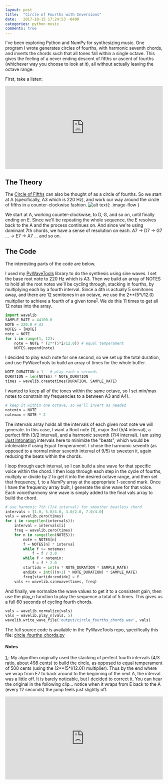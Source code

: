 ```yaml
---
layout: post
title:  "Circle of Fourths with Inversions"
date:   2017-10-15 17:24:53 -0400
categories: python music
comments: true
---
```


<style type="text/css">
.image-flow {
  display: block;
  margin-left: auto;
  margin-right: auto;
  /* max-width: 50%; */
  float: left;
}
</style>

I've been exploring Python and NumPy for synthesizing music.  One program I wrote generates circles of fourths, with harmonic seventh chords, and inverts the chords such that all tones fall within a single octave.  This gives the feeling of a never ending descent of fifths or ascent of fourths (whichever way you choose to look at it), all without actually leaving the octave range.

First, take a listen:

<iframe width="100%" height="265" src="https://clyp.it/ki4bvt3s/widget" frameborder="0"></iframe>

## The Theory

The [Circle of Fifths](https://en.wikipedia.org/wiki/Circle_of_fifths) can also be thought of as a circle of fourths.  So we start at A (specifically, A3 which is 220 Hz), and work our way around the circle of fifths in a counter-clockwise fashion.
![alt text](https://upload.wikimedia.org/wikipedia/commons/thumb/3/33/Circle_of_fifths_deluxe_4.svg/400px-Circle_of_fifths_deluxe_4.svg.png "Circle of Fifths"){: .image-flow }

We start at A, working counter-clockwise, to D, G, and so on, until finally ending on E.  Since we'll be repeating the whole sequence, the E resolves back to the A and the process continues on.  And since we're using dominant 7th chords, we have a sense of resolution on each.  A7 -> D7 -> G7 ... -> E7 -> A7 ... and so on.

## The Code

The interesting parts of the code are below.  

I used my [PyWaveTools](https://github.com/randbrown/PyWaveTools) library to do the synthesis using sine waves. I set the base root note to 220 Hz which is A3.  Then we build an array of NOTES to hold all the root notes we'll be cycling through, stacking in fourths, by multiplying each by a fourth interval.  Since a 4th is actually 5 semitones away, and there are 12 semitones in an octave, we use the 2**(5*i/12.0) multiplier to achieve a fourth of a given tone<sup><a href="#fn1" id="ref1">1</a></sup>.  We do this 11 times to get all 12 notes into the array.


```python
import wavelib
SAMPLE_RATE = 44100.0
NOTE = 220.0 # A3
NOTES = [NOTE]
note = NOTE
for i in range(1, 12):
    note = NOTE * (2**(5*i/12.0)) # equal temperament
    NOTES.append(note)
```

I decided to play each note for one second, so we set up the total duration, and use PyWaveTools to build an array of times for the whole buffer.

```python
NOTE_DURATION = 1   # play each n seconds
DURATION = len(NOTES) * NOTE_DURATION
times = wavelib.createtimes(DURATION, SAMPLE_RATE)
```

I wanted to keep all of the tones within the same octave, so I set min/max notes to constrain my frequencies to a between A3 and A4).

```python
# keep it within one octave, so we'll invert as needed
notemin = NOTE
notemax = NOTE * 2
```

The intervals array holds all the intervals of each given root note we will generate. In this case, I want a Root note (1), major 3rd (5/4 interval), a perfect fifth (3/2 interval), and a harmonic seventh (7/4 interval).  I am using [Just Intonation](https://en.wikipedia.org/wiki/Just_intonation) intervals here to minimize the "beats", which would be intolerable if using Equal Temperament.  I chose the harmonic seventh (as opposed to a normal minor seventh interval of 9/5) to sweeten it, again reducing the beats within the chords.

I loop through each interval, so I can build a sine wave for that specific voice within the chord.  I then loop through each step in the cycle of fourths, multiply or divide by 2 to get it into the desired octave range, and then set that frequency, f, to a NumPy array at the appropriate 1-second mark.  Once I have the frequency array built, I generate the sine wave for that voice.  Each voice/harmony sine wave is simply added to the final vals array to build the chord.

```python
# use harmonic 7th (7/4 interval) for smoother beatless chord
intervals = [1.0, 5.0/4.0, 3.0/2.0, 7.0/4.0]
vals = wavelib.zero(times)
for i in range(len(intervals)):
    interval = intervals[i]
    freq = wavelib.zero(times)
    for n in range(len(NOTES)):
        note = NOTES[n]
        f = NOTES[n] * interval
        while f >= notemax:
            f = f / 2.0
        while f < notemin:
            f = f * 2.0
        startidx = int(n * NOTE_DURATION * SAMPLE_RATE)
        endidx = int(((n+1) * NOTE_DURATION) * SAMPLE_RATE)
        freq[startidx:endidx] = f
    vals += wavelib.sinewave(times, freq)
```

And finally, we normalize the wave values to get it to a consistent gain, then use the play_n function to play the sequence a total of 5 times.  This gives us a full 60 seconds of cycling fourth chords.

```python
vals = wavelib.normalize(vals)
vals = wavelib.play_n(vals, 5)
wavelib.write_wave_file('output/circle_fourths_chords.wav', vals)
```

The full source code is available in the PyWaveTools repo, specifically this file: [circle_fourths_chords.py](https://github.com/randbrown/PyWaveTools/blob/master/circle_fourths_chords.py)

#### Notes

<a id="fn1" href="#ref1">1.</a>: My algorithm originally used the stacking of perfect fourth intervals (4/3 ratio, about 498 cents) to build the circle, as opposed to equal temperament of 500 cents (using the (2**(5*i/12.0)) multiplier).  Thus by the end where we wrap from E7 to back around to the beginning of the next A, the interval was a little off.  It is barely noticable, but I decided to correct it.  You can hear the original in the following clip... notice when it wraps from E back to the A (every 12 seconds) the jump feels just slightly off.

<iframe width="100%" height="265" src="https://clyp.it/wz42dsgb/widget" frameborder="0"></iframe>
